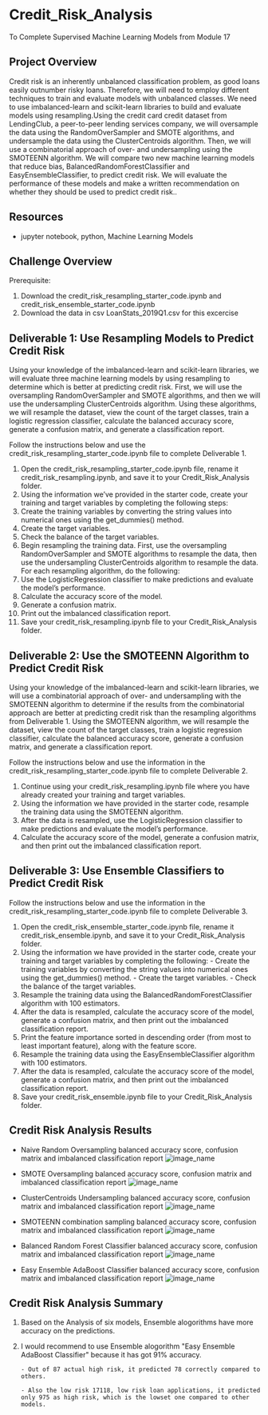 # Credit_Risk_Analysis
To Complete Supervised Machine Learning Models from Module 17

## Project Overview
Credit risk is an inherently unbalanced classification problem, as good loans easily outnumber risky loans. Therefore, we will need to employ different techniques to train and evaluate models with unbalanced classes. We need to use imbalanced-learn and scikit-learn libraries to build and evaluate models using resampling.Using the credit card credit dataset from LendingClub, a peer-to-peer lending services company, we will oversample the data using the RandomOverSampler and SMOTE algorithms, and undersample the data using the ClusterCentroids algorithm. Then, we will use a combinatorial approach of over- and undersampling using the SMOTEENN algorithm. We will compare two new machine learning models that reduce bias, BalancedRandomForestClassifier and EasyEnsembleClassifier, to predict credit risk. We will evaluate the performance of these models and make a written recommendation on whether they should be used to predict credit risk..

## Resources
- jupyter notebook, python, Machine Learning Models 

## Challenge Overview
Prerequisite:
1.  Download the credit_risk_resampling_starter_code.ipynb and credit_risk_ensemble_starter_code.ipynb
2.  Download the data in csv LoanStats_2019Q1.csv for this excercise 


## Deliverable 1:  Use Resampling Models to Predict Credit Risk

Using your knowledge of the imbalanced-learn and scikit-learn libraries, we will evaluate three machine learning models by using resampling to determine which is better at predicting credit risk. First, we will use the oversampling RandomOverSampler and SMOTE algorithms, and then we will use the undersampling ClusterCentroids algorithm. Using these algorithms, we will resample the dataset, view the count of the target classes, train a logistic regression classifier, calculate the balanced accuracy score, generate a confusion matrix, and generate a classification report.

Follow the instructions below and use the credit_risk_resampling_starter_code.ipynb file to complete Deliverable 1.

1.  Open the credit_risk_resampling_starter_code.ipynb file, rename it credit_risk_resampling.ipynb, and save it to your Credit_Risk_Analysis folder.
2.  Using the information we’ve provided in the starter code, create your training and target variables by completing the following steps:
3.  Create the training variables by converting the string values into numerical ones using the get_dummies() method.
4.  Create the target variables.
5.  Check the balance of the target variables.
6.  Begin resampling the training data. First, use the oversampling RandomOverSampler and SMOTE algorithms to resample the data, then use the undersampling 
    ClusterCentroids algorithm to resample the data. For each resampling algorithm, do the following:
7.  Use the LogisticRegression classifier to make predictions and evaluate the model’s performance.
8.  Calculate the accuracy score of the model.
9.  Generate a confusion matrix.
10. Print out the imbalanced classification report.
11. Save your credit_risk_resampling.ipynb file to your Credit_Risk_Analysis folder.

## Deliverable 2:  Use the SMOTEENN Algorithm to Predict Credit Risk

Using your knowledge of the imbalanced-learn and scikit-learn libraries, we will use a combinatorial approach of over- and undersampling with the SMOTEENN algorithm to determine if the results from the combinatorial approach are better at predicting credit risk than the resampling algorithms from Deliverable 1. Using the SMOTEENN algorithm, we will resample the dataset, view the count of the target classes, train a logistic regression classifier, calculate the balanced accuracy score, generate a confusion matrix, and generate a classification report. 

Follow the instructions below and use the information in the credit_risk_resampling_starter_code.ipynb file to complete Deliverable 2.

1.  Continue using your credit_risk_resampling.ipynb file where you have already created your training and target variables.
2.  Using the information we have provided in the starter code, resample the training data using the SMOTEENN algorithm.
3.  After the data is resampled, use the LogisticRegression classifier to make predictions and evaluate the model’s performance.
4.  Calculate the accuracy score of the model, generate a confusion matrix, and then print out the imbalanced classification report.

## Deliverable 3:  Use Ensemble Classifiers to Predict Credit Risk

Follow the instructions below and use the information in the credit_risk_resampling_starter_code.ipynb file to complete Deliverable 3.

1.  Open the credit_risk_ensemble_starter_code.ipynb file, rename it credit_risk_ensemble.ipynb, and save it to your Credit_Risk_Analysis folder.
2.  Using the information we have provided in the starter code, create your training and target variables by completing the following:
	    -   Create the training variables by converting the string values into numerical ones using the get_dummies() method.
	    -   Create the target variables.
	    -   Check the balance of the target variables.
3.  Resample the training data using the BalancedRandomForestClassifier algorithm with 100 estimators.
4.  After the data is resampled, calculate the accuracy score of the model, generate a confusion matrix, and then print out the imbalanced classification report.
5.  Print the feature importance sorted in descending order (from most to least important feature), along with the feature score.
6.  Resample the training data using the EasyEnsembleClassifier algorithm with 100 estimators.
7.  After the data is resampled, calculate the accuracy score of the model, generate a confusion matrix, and then print out the imbalanced classification report.
8.  Save your credit_risk_ensemble.ipynb file to your Credit_Risk_Analysis folder.

## Credit Risk Analysis Results
  - Naive Random Oversampling balanced accuracy score, confusion matrix and imbalanced classification report
    ![image_name](https://github.com/raneymjohnGit/Credit_Risk_Analysis/blob/main/Resources/Naive_Random_Oversampling.png)
 
  - SMOTE Oversampling balanced accuracy score, confusion matrix and imbalanced classification report
    ![image_name](https://github.com/raneymjohnGit/Credit_Risk_Analysis/blob/main/Resources/SMOTE_Oversampling.png)

  - ClusterCentroids Undersampling balanced accuracy score, confusion matrix and imbalanced classification report
    ![image_name](https://github.com/raneymjohnGit/Credit_Risk_Analysis/blob/main/Resources/ClusterCentroids_Undersampling.png)

  - SMOTEENN combination sampling balanced accuracy score, confusion matrix and imbalanced classification report
    ![image_name](https://github.com/raneymjohnGit/Credit_Risk_Analysis/blob/main/Resources/SMOTEENN_combination_sampling.png)
 
  - Balanced Random Forest Classifier balanced accuracy score, confusion matrix and imbalanced classification report
    ![image_name](https://github.com/raneymjohnGit/Credit_Risk_Analysis/blob/main/Resources/Balanced_Random_Forest_Classifier.png)

  - Easy Ensemble AdaBoost Classifier balanced accuracy score, confusion matrix and imbalanced classification report
    ![image_name](https://github.com/raneymjohnGit/Credit_Risk_Analysis/blob/main/Resources/Ensemble_AdaBoost_Classifier.png)

## Credit Risk Analysis Summary

1.  Based on the Analysis of six models, Ensemble alogorithms have more accuracy on the predictions.
2.  I would recommend to use Ensemble alogorithm "Easy Ensemble AdaBoost Classifier" because it has got 91% accuracy.
        
        - Out of 87 actual high risk, it predicted 78 correctly compared to others. 
        
        - Also the low risk 17118, low risk loan applications, it predicted only 975 as high risk, which is the lowset one compared to other models.
